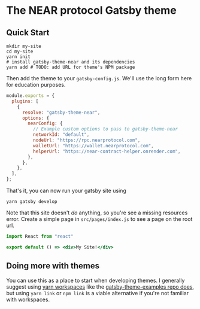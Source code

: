 # The NEAR protocol Gatsby theme

## Quick Start

```shell
mkdir my-site
cd my-site
yarn init
# install gatsby-theme-near and its dependencies
yarn add # TODO: add URL for theme's NPM package
```

Then add the theme to your `gatsby-config.js`. We'll use the long form
here for education purposes.

```javascript
module.exports = {
  plugins: [
    {
      resolve: "gatsby-theme-near",
      options: {
        nearConfig: {
          // Example custom options to pass to gatsby-theme-near
          networkId: "default",
          nodeUrl: "https://rpc.nearprotocol.com",
          walletUrl: "https://wallet.nearprotocol.com",
          helperUrl: "https://near-contract-helper.onrender.com",
        },
      },
    },
  ],
};
```

That's it, you can now run your gatsby site using

```shell
yarn gatsby develop
```

Note that this site doesn't _do_ anything, so you're see a missing
resources error. Create a simple page in `src/pages/index.js` to see a
page on the root url.

```jsx
import React from "react"

export default () => <div>My Site!</div>
```

## Doing more with themes

You can use this as a place to start when developing themes. I
generally suggest using [yarn
workspaces](https://yarnpkg.com/lang/en/docs/workspaces/) like the
[gatsby-theme-examples repo
does](https://github.com/ChristopherBiscardi/gatsby-theme-examples),
but using `yarn link` or `npm link` is a viable alternative if you're
not familiar with workspaces.
